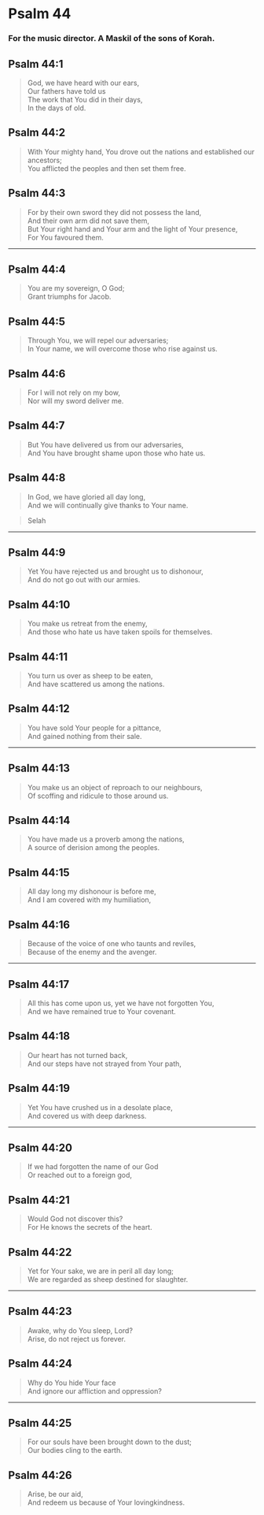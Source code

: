 # Psalm 44

### For the music director. A Maskil of the sons of Korah.

## Psalm 44:1

> God, we have heard with our ears,  
> Our fathers have told us  
> The work that You did in their days,  
> In the days of old.

## Psalm 44:2

> With Your mighty hand, You drove out the nations and established our ancestors;  
> You afflicted the peoples and then set them free.

## Psalm 44:3

> For by their own sword they did not possess the land,  
> And their own arm did not save them,  
> But Your right hand and Your arm and the light of Your presence,  
> For You favoured them.

---

## Psalm 44:4

> You are my sovereign, O God;  
> Grant triumphs for Jacob.

## Psalm 44:5

> Through You, we will repel our adversaries;  
> In Your name, we will overcome those who rise against us.

## Psalm 44:6

> For I will not rely on my bow,  
> Nor will my sword deliver me.

## Psalm 44:7

> But You have delivered us from our adversaries,  
> And You have brought shame upon those who hate us.

## Psalm 44:8

> In God, we have gloried all day long,  
> And we will continually give thanks to Your name.

> Selah

---

## Psalm 44:9

> Yet You have rejected us and brought us to dishonour,  
> And do not go out with our armies.

## Psalm 44:10

> You make us retreat from the enemy,  
> And those who hate us have taken spoils for themselves.

## Psalm 44:11

> You turn us over as sheep to be eaten,  
> And have scattered us among the nations.

## Psalm 44:12

> You have sold Your people for a pittance,  
> And gained nothing from their sale.

---

## Psalm 44:13

> You make us an object of reproach to our neighbours,  
> Of scoffing and ridicule to those around us.

## Psalm 44:14

> You have made us a proverb among the nations,  
> A source of derision among the peoples.

## Psalm 44:15

> All day long my dishonour is before me,  
> And I am covered with my humiliation,

## Psalm 44:16

> Because of the voice of one who taunts and reviles,  
> Because of the enemy and the avenger.

---

## Psalm 44:17

> All this has come upon us, yet we have not forgotten You,  
> And we have remained true to Your covenant.

## Psalm 44:18

> Our heart has not turned back,  
> And our steps have not strayed from Your path,

## Psalm 44:19

> Yet You have crushed us in a desolate place,  
> And covered us with deep darkness.

---

## Psalm 44:20

> If we had forgotten the name of our God  
> Or reached out to a foreign god,

## Psalm 44:21

> Would God not discover this?  
> For He knows the secrets of the heart.

## Psalm 44:22

> Yet for Your sake, we are in peril all day long;  
> We are regarded as sheep destined for slaughter.

---

## Psalm 44:23

> Awake, why do You sleep, Lord?  
> Arise, do not reject us forever.

## Psalm 44:24

> Why do You hide Your face  
> And ignore our affliction and oppression?

---

## Psalm 44:25

> For our souls have been brought down to the dust;  
> Our bodies cling to the earth.

## Psalm 44:26

> Arise, be our aid,  
> And redeem us because of Your lovingkindness.
